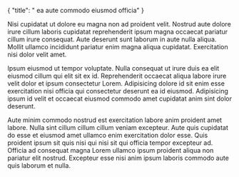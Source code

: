{
  "title": " ea aute commodo eiusmod officia"
}

Nisi cupidatat ut dolore eu magna non ad proident velit. Nostrud aute dolore irure cillum laboris cupidatat reprehenderit ipsum magna occaecat pariatur cillum irure consequat. Aute deserunt sunt laborum in aute nulla aliqua. Mollit ullamco incididunt pariatur enim magna aliqua cupidatat. Exercitation nisi dolor velit amet.

Ipsum eiusmod ut tempor voluptate. Nulla consequat ut irure duis ea elit eiusmod cillum qui elit sit ex id. Reprehenderit occaecat aliqua labore irure velit dolor et ipsum consectetur Lorem. Adipisicing dolore id sit enim esse exercitation nisi officia qui consectetur deserunt ea id eiusmod. Adipisicing ipsum id velit et occaecat eiusmod commodo amet cupidatat anim sint dolor deserunt.

Aute minim commodo nostrud est exercitation labore anim proident amet labore. Nulla sint cillum cillum cillum veniam excepteur. Aute quis cupidatat do esse et eiusmod amet ullamco enim exercitation dolor esse. Quis proident ipsum sit quis nisi qui nisi sit qui officia tempor excepteur ad. Officia ad consequat magna Lorem ullamco ipsum proident aliqua non pariatur elit nostrud. Excepteur esse nisi anim ipsum laboris commodo aute quis laborum et nulla.